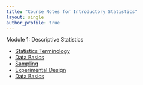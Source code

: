 ```yaml
---
title: "Course Notes for Introductory Statistics"
layout: single
author_profile: true
---
```


Module 1: Descriptive Statistics
- <a href="https://lgpcappiello.github.io/teaching/IntroStats/descriptives/terminology" target="blank">Statistics Terminology</a>
- <a href="https://lgpcappiello.github.io/teaching/IntroStats/descriptives/databasics" target="blank">Data Basics</a>
- <a href="https://lgpcappiello.github.io/teaching/IntroStats/descriptives/sampling.html" target="blank">Sampling</a>
- <a href="https://lgpcappiello.github.io/teaching/IntroStats/descriptives/design.html" target="blank">Experimental Design</a>
- <a href="https://lgpcappiello.github.io/teaching/IntroStats/descriptives/plots.html" target="blank">Data Basics</a>